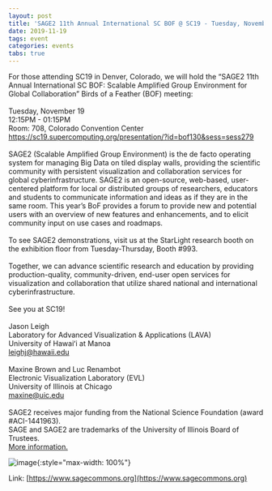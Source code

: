 ```yaml
---
layout: post
title: 'SAGE2 11th Annual International SC BOF @ SC19 - Tuesday, November 19, 12:15 - 1:15pm'
date: 2019-11-19
tags: event
categories: events
tabs: true
---
```


For those attending SC19 in Denver, Colorado, we will hold the &ldquo;SAGE2 11th Annual International SC BOF: Scalable Amplified Group Environment for Global Collaboration&rdquo; Birds of a Feather (BOF) meeting:<br><br>
Tuesday, November 19<br>
12:15PM - 01:15PM<br>
Room: 708, Colorado Convention Center<br>
<a href="https://sc19.supercomputing.org/presentation/?id=bof130&sess=sess279">https://sc19.supercomputing.org/presentation/?id=bof130&sess=sess279</a><br><br>
SAGE2 (Scalable Amplified Group Environment) is the de facto operating system for managing Big Data on tiled display walls, providing the scientific community with persistent visualization and collaboration services for global cyberinfrastructure. SAGE2 is an open-source, web-based, user-centered platform for local or distributed groups of researchers, educators and students to communicate information and ideas as if they are in the same room. This year&rsquo;s BoF provides a forum to provide new and potential users with an overview of new features and enhancements, and to elicit community input on use cases and roadmaps.<br><br>
To see SAGE2 demonstrations, visit us at the StarLight research booth on the exhibition floor from Tuesday-Thursday, Booth #993.<br><br>
Together, we can advance scientific research and education by providing production-quality, community-driven, end-user open services for visualization and collaboration that utilize shared national and international cyberinfrastructure.<br><br>
See you at SC19!<br><br>
Jason Leigh<br>
Laboratory for Advanced Visualization & Applications (LAVA)<br>
University of Hawaiʻi at Manoa<br>
<a href="mailto:leighj@hawaii.edu">leighj@hawaii.edu</a><br><br>
Maxine Brown and Luc Renambot<br>
Electronic Visualization Laboratory (EVL)<br>
University of Illinois at Chicago<br>
<a href="mailto:maxine@uic.edu">maxine@uic.edu</a><br><br>
SAGE2 receives major funding from the National Science Foundation (award #ACI-1441963). <br>
SAGE and SAGE2 are trademarks of the University of Illinois Board of Trustees.<br>
<a href="https://www.sagecommons.org">More information.</a>

![image](https://www.evl.uic.edu/output/originals/sc19-color-hor-2.png-srcw.jpg){:style="max-width: 100%"}


Link: [https://www.sagecommons.org](https://www.sagecommons.org)
